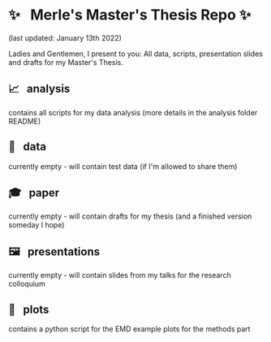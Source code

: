 # :sparkles: &nbsp; Merle's Master's Thesis Repo :sparkles:
(last updated: January 13th 2022)

Ladies and Gentlemen, I present to you: All data, scripts, presentation slides and drafts for my Master's Thesis.

## :chart_with_upwards_trend: &nbsp; analysis 
contains all scripts for my data analysis (more details in the analysis folder README)

## :floppy_disk: &nbsp; data
currently empty - will contain test data (if I'm allowed to share them)

## :mortar_board: &nbsp; paper
currently empty - will contain drafts for my thesis (and a finished version someday I hope)

## :framed_picture: &nbsp; presentations
currently empty - will contain slides from my talks for the research colloquium

## :art: &nbsp; plots
contains a python script for the EMD example plots for the methods part
